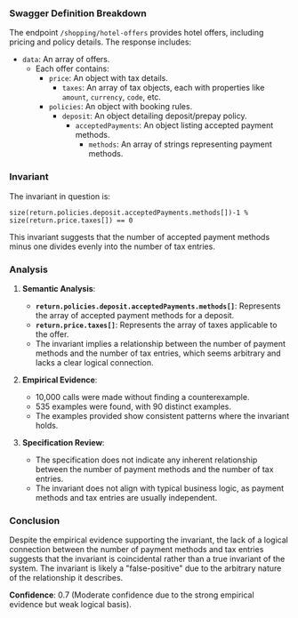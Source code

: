 ### Swagger Definition Breakdown

The endpoint `/shopping/hotel-offers` provides hotel offers, including pricing and policy details. The response includes:
- `data`: An array of offers.
  - Each offer contains:
    - `price`: An object with tax details.
      - `taxes`: An array of tax objects, each with properties like `amount`, `currency`, `code`, etc.
    - `policies`: An object with booking rules.
      - `deposit`: An object detailing deposit/prepay policy.
        - `acceptedPayments`: An object listing accepted payment methods.
          - `methods`: An array of strings representing payment methods.

### Invariant

The invariant in question is:

`size(return.policies.deposit.acceptedPayments.methods[])-1 % size(return.price.taxes[]) == 0`

This invariant suggests that the number of accepted payment methods minus one divides evenly into the number of tax entries.

### Analysis

1. **Semantic Analysis**:
   - **`return.policies.deposit.acceptedPayments.methods[]`**: Represents the array of accepted payment methods for a deposit.
   - **`return.price.taxes[]`**: Represents the array of taxes applicable to the offer.
   - The invariant implies a relationship between the number of payment methods and the number of tax entries, which seems arbitrary and lacks a clear logical connection.

2. **Empirical Evidence**:
   - 10,000 calls were made without finding a counterexample.
   - 535 examples were found, with 90 distinct examples.
   - The examples provided show consistent patterns where the invariant holds.

3. **Specification Review**:
   - The specification does not indicate any inherent relationship between the number of payment methods and the number of tax entries.
   - The invariant does not align with typical business logic, as payment methods and tax entries are usually independent.

### Conclusion

Despite the empirical evidence supporting the invariant, the lack of a logical connection between the number of payment methods and tax entries suggests that the invariant is coincidental rather than a true invariant of the system. The invariant is likely a "false-positive" due to the arbitrary nature of the relationship it describes.

**Confidence**: 0.7 (Moderate confidence due to the strong empirical evidence but weak logical basis).
